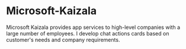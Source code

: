 # Microsoft-Kaizala
Microsoft Kaizala provides app services to high-level companies with a large number of employees. I develop chat actions cards based on customer's needs and company requirements.
